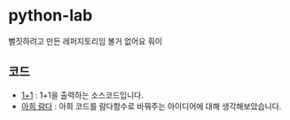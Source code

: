 ﻿# python-lab
뻘짓하려고 만든 레퍼지토리임 볼거 없어요 훠이
## 코드
- [1+1](/oneplusone.py) : 1+1을 출력하는 소스코드입니다.
- [아희 람다](/laheui.py) : 아희 코드를 람다함수로 바꿔주는 아이디어에 대해 생각해보았습니다.
